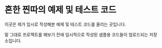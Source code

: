 # 흔한 찐따의 예제 및 테스트 코드
이곳은 제가 임시로 작성해본 예제 및 테스트 코드를 올리는 곳입니다.

말 그대로 프로젝트를 해보기 전에 임시적으로 작성된 샘플용 코드들이 업로드되는 저장소입니다.
